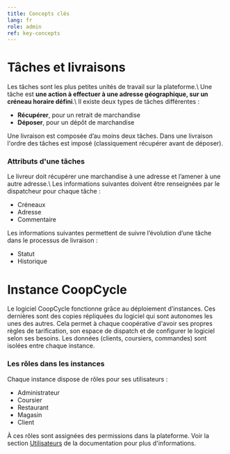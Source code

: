 ```yaml
---
title: Concepts clés
lang: fr
role: admin
ref: key-concepts
---
```


# Tâches et livraisons

Les tâches sont les plus petites unités de travail sur la plateforme.\\
Une tâche est **une action à effectuer à une adresse géographique, sur un créneau horaire défini**.\\
Il existe deux types de tâches différentes :
- **Récupérer**, pour un retrait de marchandise
- **Déposer**, pour un dépôt de marchandise

Une livraison est composée d’au moins deux tâches. Dans une livraison l'ordre des tâches est imposé (classiquement récupérer avant de déposer).

### Attributs d'une tâches

Le livreur doit récupérer une marchandise à une adresse et l’amener à une autre adresse.\\
Les informations suivantes doivent être renseignées par le dispatcheur pour chaque tâche :
- Créneaux
- Adresse
- Commentaire

Les informations suivantes permettent de suivre l’évolution d’une tâche dans le processus de livraison :
- Statut
- Historique

# Instance CoopCycle

Le logiciel CoopCycle fonctionne grâce au déploiement d’instances. Ces dernières sont des copies répliquées du logiciel qui sont autonomes les unes des autres. Cela permet à chaque coopérative d'avoir ses propres règles de tarification, son espace de dispatch et de configurer le logiciel selon ses besoins. Les données (clients, coursiers, commandes) sont isolées entre chaque instance.

### Les rôles dans les instances

Chaque instance dispose de rôles pour ses utilisateurs :
- Administrateur
- Coursier
- Restaurant
- Magasin
- Client

À ces rôles sont assignées des permissions dans la plateforme. Voir la section [Utilisateurs](/fr/administrateur/utilisateurs.html) de la documentation pour plus d'informations.
